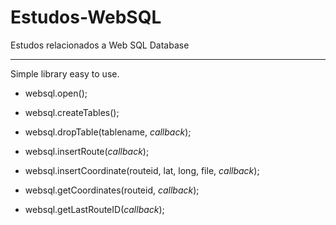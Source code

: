# Estudos-WebSQL
Estudos relacionados a Web SQL Database
_____
Simple library easy to use.

- websql.open();

- websql.createTables();

- websql.dropTable(tablename, *callback*);

- websql.insertRoute(*callback*);

- websql.insertCoordinate(routeid, lat, long, file, *callback*);

- websql.getCoordinates(routeid, *callback*);

- websql.getLastRouteID(*callback*);
